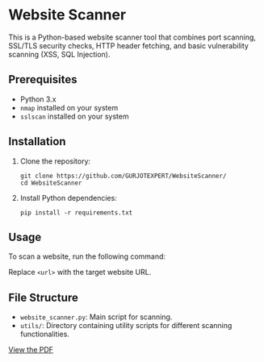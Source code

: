 # Website Scanner

This is a Python-based website scanner tool that combines port scanning, SSL/TLS security checks, HTTP header fetching, and basic vulnerability scanning (XSS, SQL Injection).

## Prerequisites

- Python 3.x
- `nmap` installed on your system
- `sslscan` installed on your system

## Installation

1. Clone the repository:
    ```
    git clone https://github.com/GURJOTEXPERT/WebsiteScanner/
    cd WebsiteScanner
    ```

2. Install Python dependencies:
    ```
    pip install -r requirements.txt
    ```

## Usage

To scan a website, run the following command:


Replace `<url>` with the target website URL.

## File Structure

- `website_scanner.py`: Main script for scanning.
- `utils/`: Directory containing utility scripts for different scanning functionalities.

[View the PDF](https://github.com/GURJOTEXPERT/WebsiteScanner/blob/main/Website%20Scanner%20Tool%20Documentation.pdf)
